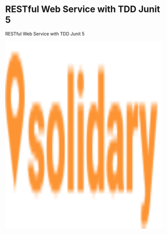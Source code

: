 # RESTful Web Service with TDD Junit 5
RESTful Web Service with TDD Junit 5


<p align="center">
  <img width="760" height="600" src="https://github.com/cleytonchagasbr/imgs/blob/master/logo_solidary.svg">
</p>
